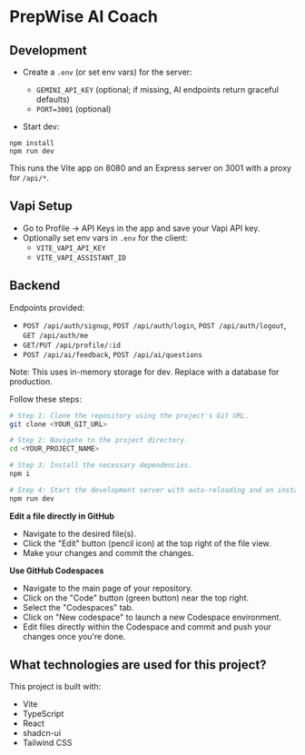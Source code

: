 # PrepWise AI Coach

## Development

- Create a `.env` (or set env vars) for the server:
  - `GEMINI_API_KEY` (optional; if missing, AI endpoints return graceful defaults)
  - `PORT=3001` (optional)

- Start dev:

```
npm install
npm run dev
```

This runs the Vite app on 8080 and an Express server on 3001 with a proxy for `/api/*`.

## Vapi Setup

- Go to Profile → API Keys in the app and save your Vapi API key.
- Optionally set env vars in `.env` for the client:
  - `VITE_VAPI_API_KEY`
  - `VITE_VAPI_ASSISTANT_ID`

## Backend

Endpoints provided:
- `POST /api/auth/signup`, `POST /api/auth/login`, `POST /api/auth/logout`, `GET /api/auth/me`
- `GET/PUT /api/profile/:id`
- `POST /api/ai/feedback`, `POST /api/ai/questions`

Note: This uses in-memory storage for dev. Replace with a database for production.

Follow these steps:

```sh
# Step 1: Clone the repository using the project's Git URL.
git clone <YOUR_GIT_URL>

# Step 2: Navigate to the project directory.
cd <YOUR_PROJECT_NAME>

# Step 3: Install the necessary dependencies.
npm i

# Step 4: Start the development server with auto-reloading and an instant preview.
npm run dev
```

**Edit a file directly in GitHub**

- Navigate to the desired file(s).
- Click the "Edit" button (pencil icon) at the top right of the file view.
- Make your changes and commit the changes.

**Use GitHub Codespaces**

- Navigate to the main page of your repository.
- Click on the "Code" button (green button) near the top right.
- Select the "Codespaces" tab.
- Click on "New codespace" to launch a new Codespace environment.
- Edit files directly within the Codespace and commit and push your changes once you're done.

## What technologies are used for this project?

This project is built with:

- Vite
- TypeScript
- React
- shadcn-ui
- Tailwind CSS
